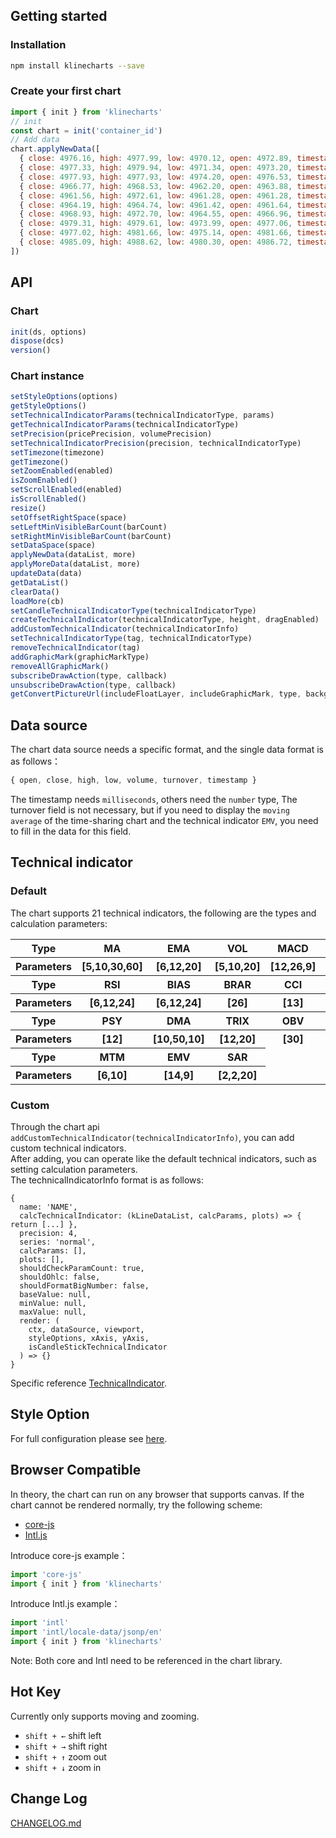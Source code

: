 ## Getting started
### Installation
```bash
npm install klinecharts --save
```

### Create your first chart
```js
import { init } from 'klinecharts'
// init
const chart = init('container_id')
// Add data
chart.applyNewData([
  { close: 4976.16, high: 4977.99, low: 4970.12, open: 4972.89, timestamp: 1587660000000, volume: 204 },
  { close: 4977.33, high: 4979.94, low: 4971.34, open: 4973.20, timestamp: 1587660060000, volume: 194 },
  { close: 4977.93, high: 4977.93, low: 4974.20, open: 4976.53, timestamp: 1587660120000, volume: 197 },
  { close: 4966.77, high: 4968.53, low: 4962.20, open: 4963.88, timestamp: 1587660180000, volume: 28 },
  { close: 4961.56, high: 4972.61, low: 4961.28, open: 4961.28, timestamp: 1587660240000, volume: 184 },
  { close: 4964.19, high: 4964.74, low: 4961.42, open: 4961.64, timestamp: 1587660300000, volume: 191 },
  { close: 4968.93, high: 4972.70, low: 4964.55, open: 4966.96, timestamp: 1587660360000, volume: 105 },
  { close: 4979.31, high: 4979.61, low: 4973.99, open: 4977.06, timestamp: 1587660420000, volume: 35 },
  { close: 4977.02, high: 4981.66, low: 4975.14, open: 4981.66, timestamp: 1587660480000, volume: 135 },
  { close: 4985.09, high: 4988.62, low: 4980.30, open: 4986.72, timestamp: 1587660540000, volume: 76 }
])
```

## API
### Chart
```js
init(ds, options)
dispose(dcs)
version()
```

### Chart instance
```js
setStyleOptions(options)
getStyleOptions()
setTechnicalIndicatorParams(technicalIndicatorType, params)
getTechnicalIndicatorParams(technicalIndicatorType)
setPrecision(pricePrecision, volumePrecision)
setTechnicalIndicatorPrecision(precision, technicalIndicatorType)
setTimezone(timezone)
getTimezone()
setZoomEnabled(enabled)
isZoomEnabled()
setScrollEnabled(enabled)
isScrollEnabled()
resize()
setOffsetRightSpace(space)
setLeftMinVisibleBarCount(barCount)
setRightMinVisibleBarCount(barCount)
setDataSpace(space)
applyNewData(dataList, more)
applyMoreData(dataList, more)
updateData(data)
getDataList()
clearData()
loadMore(cb)
setCandleTechnicalIndicatorType(technicalIndicatorType)
createTechnicalIndicator(technicalIndicatorType, height, dragEnabled)
addCustomTechnicalIndicator(technicalIndicatorInfo)
setTechnicalIndicatorType(tag, technicalIndicatorType)
removeTechnicalIndicator(tag)
addGraphicMark(graphicMarkType)
removeAllGraphicMark()
subscribeDrawAction(type, callback)
unsubscribeDrawAction(type, callback)
getConvertPictureUrl(includeFloatLayer, includeGraphicMark, type, backgroundColor)
```

## Data source
The chart data source needs a specific format, and the single data format is as follows：
```js
{ open, close, high, low, volume, turnover, timestamp }
```
The timestamp needs ```milliseconds```, others need the ```number``` type,
The turnover field is not necessary, but if you need to display the ```moving average``` of the time-sharing chart and the technical indicator ```EMV```,
you need to fill in the data for this field.

## Technical indicator
### Default
The chart supports 21 technical indicators, the following are the types and calculation parameters:
<table>
    <tbody>
        <tr>
            <th>Type</th>
            <th>MA</th>
            <th>EMA</th>
            <th>VOL</th>
            <th>MACD</th>
            <th>BOLL</th>
            <th>KDJ</th>
        </tr>
        <tr>
            <th>Parameters</th>
            <th>[5,10,30,60]</th>
            <th>[6,12,20]</th>
            <th>[5,10,20]</th>
            <th>[12,26,9]</th>
            <th>[20]</th>
            <th>[9,3,3]</th>
        </tr>
        <tr>
           <th>Type</th>
           <th>RSI</th>
           <th>BIAS</th>
           <th>BRAR</th>
           <th>CCI</th>
           <th>DMI</th>
           <th>CR</th>
        </tr>
        <tr>
            <th>Parameters</th>
            <th>[6,12,24]</th>
            <th>[6,12,24]</th>
            <th>[26]</th>
            <th>[13]</th>
            <th>[14,6]</th>
            <th>[26,10,20,40,60]</th>
        </tr>
        <tr>
            <th>Type</th>
            <th>PSY</th>
            <th>DMA</th>
            <th>TRIX</th>
            <th>OBV</th>
            <th>VR</th>
            <th>WR</th>
        </tr>
        <tr>
            <th>Parameters</th>
            <th>[12]</th>
            <th>[10,50,10]</th>
            <th>[12,20]</th>
            <th>[30]</th>
            <th>[24,30]</th>
            <th>[13,34,89]</th>
        </tr>
        <tr>
            <th>Type</th>
            <th>MTM</th>
            <th>EMV</th>
            <th>SAR</th>
        </tr>
        <tr>
            <th>Parameters</th>
            <th>[6,10]</th>
            <th>[14,9]</th>
            <th>[2,2,20]</th>
        </tr>
    </tbody>
</table>

### Custom
Through the chart api ```addCustomTechnicalIndicator(technicalIndicatorInfo)```, you can add custom technical indicators.<br/>
After adding, you can operate like the default technical indicators, such as setting calculation parameters.<br/>
The technicalIndicatorInfo format is as follows:
```
{
  name: 'NAME',
  calcTechnicalIndicator: (kLineDataList, calcParams, plots) => { return [...] },
  precision: 4,
  series: 'normal',
  calcParams: [],
  plots: [],
  shouldCheckParamCount: true,
  shouldOhlc: false,
  shouldFormatBigNumber: false,
  baseValue: null,
  minValue: null,
  maxValue: null,
  render: (
    ctx, dataSource, viewport,
    styleOptions, xAxis, yAxis,
    isCandleStickTechnicalIndicator
  ) => {}
}
```
Specific reference [TechnicalIndicator](https://github.com/liihuu/TechnicalIndicator).

## Style Option
For full configuration please see [here](../style.md).


## Browser Compatible
In theory, the chart can run on any browser that supports canvas. If the chart cannot be rendered normally, try the following scheme:
+ [core-js](https://github.com/zloirock/core-js)
+ [Intl.js](https://github.com/andyearnshaw/Intl.js)

Introduce core-js example：
```js
import 'core-js'
import { init } from 'klinecharts'
```
Introduce Intl.js example：
```js
import 'intl'
import 'intl/locale-data/jsonp/en'
import { init } from 'klinecharts'
```
Note: Both core and Intl need to be referenced in the chart library.


## Hot Key
Currently only supports moving and zooming.
+ ```shift + ←``` shift left
+ ```shift + →``` shift right
+ ```shift + ↑``` zoom out
+ ```shift + ↓``` zoom in

## Change Log
[CHANGELOG.md](CHANGELOG.md)

